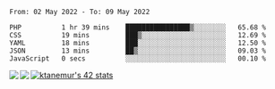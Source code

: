 <!--START_SECTION:waka-->

```text
From: 02 May 2022 - To: 09 May 2022

PHP          1 hr 39 mins    ████████████████▒░░░░░░░░   65.68 %
CSS          19 mins         ███▒░░░░░░░░░░░░░░░░░░░░░   12.69 %
YAML         18 mins         ███░░░░░░░░░░░░░░░░░░░░░░   12.50 %
JSON         13 mins         ██▒░░░░░░░░░░░░░░░░░░░░░░   09.03 %
JavaScript   0 secs          ░░░░░░░░░░░░░░░░░░░░░░░░░   00.10 %
```

<!--END_SECTION:waka-->
<a href="https://github.com/anuraghazra/github-readme-stats">
  <img align="left" src="https://github-readme-stats.vercel.app/api?username=Tanesan&count_private=true&show_icons=true" />
<img align="left" src="https://github-readme-stats.vercel.app/api/top-langs/?username=Tanesan" />
</a>

[![ktanemur's 42 stats](https://badge42.vercel.app/api/v2/cl1wslf6s002109l771rng2w8/stats?cursusId=21&coalitionId=62)](https://github.com/JaeSeoKim/badge42)
